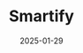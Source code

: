 ---  
layout: startup_page  
title: "Smartify"  
id: "smartify.org"  
permalink: "/smartifysmartify.org01292025/"  
website: "https://smartify.org/"  
funding_round: ""  
funding_amount: "£1.5M"  
investors: "Metavallon VC, Pembroke VCT, Mountside Ventures"  
about: "Smartify is a visitor engagement platform for museums and cultural institutions worldwide. It provides audio and visual guides, aiming to enhance visitor experiences while reducing the need for institutions to develop their own apps. The platform utilizes AI-powered personalization and AR/XR technology to deliver a modern, engaging digital experience."  
markets: "Tourism, Arts & Culture, Technology"  
hq: "London, England, United Kingdom"  
founded_year: "2015"  
linkedin: "https://www.linkedin.com/company/smartifyapp"  
twitter: "https://twitter.com/_smartify"  
instagram: ""  
facebook: "https://www.facebook.com/smartifyorg"  
crunchbase: "https://www.crunchbase.com/organization/smartify-cic"  
pitchbook: "https://pitchbook.com/profiles/company/179781-67"  

date_display: "29-Jan-2025"  
date: "2025-01-29"

# SEO Optimization  
meta_title: "Smartify -  Funding (£1.5M)"  
meta_description: "Smartify, Smartify is a visitor engagement platform for museums and cultural institutions worldwide. It provides audio and visual guides, aiming to enhance visi..."  
meta_keywords: "Smartify, Tourism, Arts & Culture, Technology,  funding"  
canonical_url: "https://startup.projectstartups.com/smartifysmartify.org01292025/"  
---